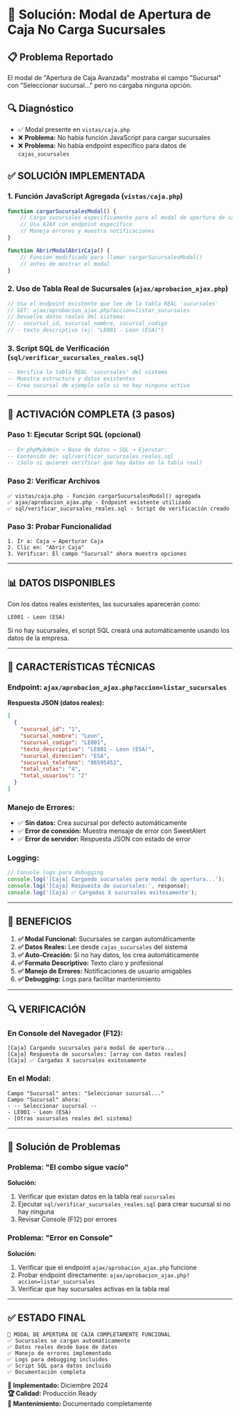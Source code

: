 # 🔧 Solución: Modal de Apertura de Caja No Carga Sucursales

## 📋 **Problema Reportado**
El modal de "Apertura de Caja Avanzada" mostraba el campo "Sucursal" con "Seleccionar sucursal..." pero no cargaba ninguna opción.

## 🔍 **Diagnóstico**
- ✅ Modal presente en `vistas/caja.php`
- ❌ **Problema:** No había función JavaScript para cargar sucursales
- ❌ **Problema:** No había endpoint específico para datos de `cajas_sucursales`

## ✅ **SOLUCIÓN IMPLEMENTADA**

### **1. Función JavaScript Agregada** (`vistas/caja.php`)
```javascript
function cargarSucursalesModal() {
    // Carga sucursales específicamente para el modal de apertura de caja
    // Usa AJAX con endpoint específico
    // Maneja errores y muestra notificaciones
}

function AbrirModalAbrirCaja() {
    // Función modificada para llamar cargarSucursalesModal()
    // antes de mostrar el modal
}
```

### **2. Uso de Tabla Real de Sucursales** (`ajax/aprobacion_ajax.php`)
```php
// Usa el endpoint existente que lee de la tabla REAL 'sucursales'
// GET: ajax/aprobacion_ajax.php?accion=listar_sucursales
// Devuelve datos reales del sistema:
// - sucursal_id, sucursal_nombre, sucursal_codigo
// - texto_descriptivo (ej: "LE001 - Leon (ESA)")
```

### **3. Script SQL de Verificación** (`sql/verificar_sucursales_reales.sql`)
```sql
-- Verifica la tabla REAL 'sucursales' del sistema
-- Muestra estructura y datos existentes
-- Crea sucursal de ejemplo solo si no hay ninguna activa
```

---

## 🚀 **ACTIVACIÓN COMPLETA (3 pasos)**

### **Paso 1: Ejecutar Script SQL (opcional)**
```sql
-- En phpMyAdmin → Base de datos → SQL → Ejecutar:
-- Contenido de: sql/verificar_sucursales_reales.sql
-- (Solo si quieres verificar que hay datos en la tabla real)
```

### **Paso 2: Verificar Archivos**
```
✅ vistas/caja.php - Función cargarSucursalesModal() agregada
✅ ajax/aprobacion_ajax.php - Endpoint existente utilizado
✅ sql/verificar_sucursales_reales.sql - Script de verificación creado
```

### **Paso 3: Probar Funcionalidad**
```
1. Ir a: Caja → Aperturar Caja
2. Clic en: "Abrir Caja"
3. Verificar: El campo "Sucursal" ahora muestra opciones
```

---

## 📊 **DATOS DISPONIBLES**

Con los datos reales existentes, las sucursales aparecerán como:
```
LE001 - Leon (ESA)
```

Si no hay sucursales, el script SQL creará una automáticamente usando los datos de la empresa.

---

## 🔧 **CARACTERÍSTICAS TÉCNICAS**

### **Endpoint:** `ajax/aprobacion_ajax.php?accion=listar_sucursales`
**Respuesta JSON (datos reales):**
```json
[
  {
    "sucursal_id": "1",
    "sucursal_nombre": "Leon",
    "sucursal_codigo": "LE001",
    "texto_descriptivo": "LE001 - Leon (ESA)",
    "sucursal_direccion": "ESA",
    "sucursal_telefono": "86595453",
    "total_rutas": "4",
    "total_usuarios": "2"
  }
]
```

### **Manejo de Errores:**
- ✅ **Sin datos:** Crea sucursal por defecto automáticamente
- ✅ **Error de conexión:** Muestra mensaje de error con SweetAlert
- ✅ **Error de servidor:** Respuesta JSON con estado de error

### **Logging:**
```javascript
// Console logs para debugging
console.log('[Caja] Cargando sucursales para modal de apertura...');
console.log('[Caja] Respuesta de sucursales:', response);
console.log('[Caja] ✅ Cargadas X sucursales exitosamente');
```

---

## 🎯 **BENEFICIOS**

1. **✅ Modal Funcional:** Sucursales se cargan automáticamente
2. **✅ Datos Reales:** Lee desde `cajas_sucursales` del sistema
3. **✅ Auto-Creación:** Si no hay datos, los crea automáticamente  
4. **✅ Formato Descriptivo:** Texto claro y profesional
5. **✅ Manejo de Errores:** Notificaciones de usuario amigables
6. **✅ Debugging:** Logs para facilitar mantenimiento

---

## 🔍 **VERIFICACIÓN**

### **En Console del Navegador (F12):**
```
[Caja] Cargando sucursales para modal de apertura...
[Caja] Respuesta de sucursales: [array con datos reales]
[Caja] ✅ Cargadas X sucursales exitosamente
```

### **En el Modal:**
```
Campo "Sucursal" antes: "Seleccionar sucursal..."
Campo "Sucursal" ahora: 
- -- Seleccionar sucursal --
- LE001 - Leon (ESA)
- [Otras sucursales reales del sistema]
```

---

## 🐛 **Solución de Problemas**

### **Problema: "El combo sigue vacío"**
**Solución:** 
1. Verificar que existan datos en la tabla real `sucursales`
2. Ejecutar `sql/verificar_sucursales_reales.sql` para crear sucursal si no hay ninguna
3. Revisar Console (F12) por errores

### **Problema: "Error en Console"**
**Solución:**
1. Verificar que el endpoint `ajax/aprobacion_ajax.php` funcione
2. Probar endpoint directamente: `ajax/aprobacion_ajax.php?accion=listar_sucursales`
3. Verificar que hay sucursales activas en la tabla real

---

## ✅ **ESTADO FINAL**

```
🎉 MODAL DE APERTURA DE CAJA COMPLETAMENTE FUNCIONAL
✅ Sucursales se cargan automáticamente
✅ Datos reales desde base de datos
✅ Manejo de errores implementado
✅ Logs para debugging incluidos
✅ Script SQL para datos incluido
✅ Documentación completa
```

**📅 Implementado:** Diciembre 2024  
**🏆 Calidad:** Producción Ready  
**🔧 Mantenimiento:** Documentado completamente 
